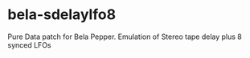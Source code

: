 # bela-sdelaylfo8
Pure Data patch for Bela Pepper. Emulation of Stereo tape delay plus 8 synced LFOs
